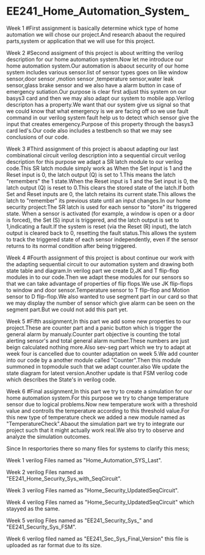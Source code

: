 # EE241_Home_Automation_System_

  Week 1
  #First assignment is basically determine whick type of home automation we will chose our project.And research abaout the required parts,system or 
  application that we will use for this project. 

  Week 2
  #Second assigment of this project is about writting the verilog description for our home automation system.Now let me introduce our home automation
  system.Our automation is abaout security of our home system includes various sensor.list of sensor types goes on like window sensor,door sensor ,motion 
  sensor ,temperature sensor,water leak sensor,glass brake sensor and we also have a alarm button in case of emergency sutiation.Our purpose is clear first
  adjust this system on our basys3 card and then we may also adapt our system to mobile app.Verilog descripton has a property.We want that our system give 
  us signal so that we could know that what emergency is we are facing off so we use fault command in our verilog system fault help us to detect which sensor
  give the input that creates emergency.Purpose of this property through the basys3 card led's.Our code also includes a testbench so that we may see
  conclusions of our code.
    
  Week 3
  #Third assignment of this project is abaout adapting our last combinational circuit verilog description into a sequential circuit verilog description for 
  this purpose we adapt a SR latch module to our verilog code.This SR latch module simply work as When the Set input is 1 and the Reset input is 0, the 
  latch output (Q) is set to 1.This means the latch "remembers" the 1 state.When the Reset input is 1 and the Set input is 0, the latch output (Q) is reset 
  to 0.This clears the stored state of the latch.If both Set and Reset inputs are 0, the latch retains its current state.This allows the latch to "remember" 
  its previous state until an input changes.In our home security project:The SR latch is used for each sensor to "store" its triggered state.
  When a sensor is activated (for example, a window is open or a door is forced), the Set (S) input is triggered, and the latch output is set to 1,indicating 
  a fault.If the system is reset (via the Reset (R) input), the latch output is cleared back to 0, resetting the fault status.This allows the system to track
  the triggered state of each sensor independently, even if the sensor returns to its normal condition after being triggered.

  Week 4 
  #Fourth assignment of this project is about continue our work with the adapting sequential circuit to our automation system and drawing both state table and 
  diagram.In verilog part we create D,JK and T flip-flop modules in to our code.Then we adapt these modules for our sensors so that we can take advantage of
  properties of flip flops.We use JK flip-flops to window and door sensor.Temperature sensor to T flip-flop and Motion sensor to D flip-flop.We also wanted 
  to use segment part in our card so that we may display the number of sensor which give alarm can be seen on the segment part.But we could not add this part
  yet.

  Week 5
  #Fifth assignment,In this part we add some new properties to our project.These are counter part and a panic button which is trigger the general alarm by manualy.Counter part objective is counting the 
  total alerting sensor's and total general alarm number.These numbers are just beign calculated nothing more.Also sev-seg part which we try to adapt at week four is cancelled due to counter adaptation on 
  week 5.We add counter into our code by a another module called "Counter".Then this module summoned in topmodule such that we adapt counter.also We update the state diagram for latest version.Another 
  update is that FSM verilog code which describes the State's in verilog code.

  Week 6
  #Final assignment,In this part we try to create a simulation for our home automation system.For this purpose we try to change temperature sensor due to logical problems.Now new temperature work with a 
  threshold value and controlls the temperature according to this threshold value.For this new type of temperature check we added a new module named as "TemperatureCheck".Abaout the simulation part we try
  to integrate our project such that it might actually work real.We also try to observe and analyze  the simulation outcomes. 













  Since In resportories there so many files for systems to clarify this mess;

  
  Week 1 verilog Files  named as "Home_Automation_SYS_Last".
  
  Week 2 verilog Files named as "EE241_Home_Security_Sys_with_SeqCircuit".
  
  Week 3 verilog Files named as "Home_Security_UpdatedSeqCircuit".
  
  Week 4 verilog Files named as "Home_Security_UpdatedSeqCircuit" which stayyed as the same.
  
  Week 5 verilog Files named as "EE241_Security_Sys_" and "EE241_Security_Sys_FSM".

  Week 6 verilog filed named as "EE241_Sec_Sys_Final_Version" this file is uploaded as rar format due to its size.

  
  















